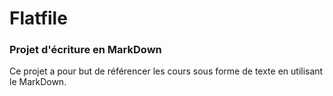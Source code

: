 # Flatfile 
### Projet d'écriture en MarkDown

Ce projet a pour but de référencer les cours sous forme de texte en utilisant le MarkDown.
